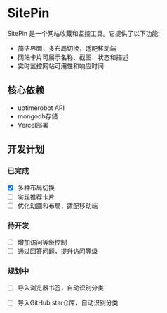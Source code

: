 # SitePin

SitePin 是一个网站收藏和监控工具。它提供了以下功能:

- 简洁界面，多布局切换，适配移动端
- 网站卡片可展示名称、截图、状态和描述
- 实时监控网站可用性和响应时间

## 核心依赖
- uptimerobot API
- mongodb存储
- Vercel部署

## 开发计划
### 已完成
- [x] 多种布局切换
- [ ] 实现推荐卡片
- [ ] 优化动画和布局，适配移动端

### 待开发
- [ ] 增加访问等级控制
- [ ] 通过回答问题，提升访问等级

### 规划中
- [ ] 导入浏览器书签，自动识别分类
- [ ] 导入GitHub star仓库，自动识别分类







